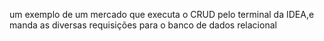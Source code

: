 um exemplo de um mercado que executa o CRUD pelo terminal da IDEA,e manda as diversas requisições para o banco de dados relacional
